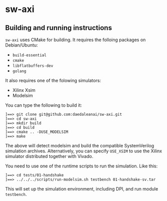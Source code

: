 
sw-axi
======

Building and running instructions
---------------------------------

`sw-axi` uses CMake for building. It requires the folloing packages on Debian/Ubuntu:

 * `build-essential`
 * `cmake`
 * `libflatbuffers-dev`
 * `golang`

It also requires one of the folowing simulators:

 * Xilinx Xsim
 * Modelsim

You can type the following to build it:

    ]==> git clone git@github.com:daedaleanai/sw-axi.git
    ]==> cd sw-axi
    ]==> mkdir build
    ]==> cd build
    ]==> cmake .. -DUSE_MODELSIM
    ]==> make

The above will detect modelsim and build the compatible SystemVerilog simulation
archives. Alternatively, you can specify `USE_XSIM` to use the Xilinx simulator
distributed together with Vivado.

You need to use one of the runtime scripts to run the simulation. Like this:

    ]==> cd tests/01-handshake
    ]==> ../../../scripts/run-modelsim.sh testbench 01-handshake-sv.tar

This will set up the simulation environment, including DPI, and run module
`testbench`.
